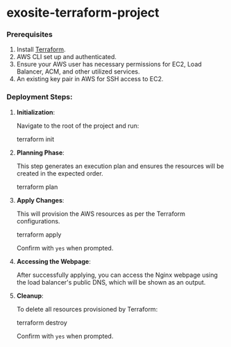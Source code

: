 # exosite-terraform-project
### Prerequisites

1. Install [Terraform](https://learn.hashicorp.com/tutorials/terraform/install-cli).
2. AWS CLI set up and authenticated.
3. Ensure your AWS user has necessary permissions for EC2, Load Balancer, ACM, and other utilized services.
4. An existing key pair in AWS for SSH access to EC2.

### Deployment Steps:

1. **Initialization**:

   Navigate to the root of the project and run:
   
   terraform init

3. **Planning Phase**:

   This step generates an execution plan and ensures the resources will be created in the expected order.

   terraform plan

4. **Apply Changes**:

   This will provision the AWS resources as per the Terraform configurations.

   terraform apply

   Confirm with `yes` when prompted.

5. **Accessing the Webpage**:

   After successfully applying, you can access the Nginx webpage using the load balancer's public DNS, which will be shown as an output.

6. **Cleanup**:

   To delete all resources provisioned by Terraform:

   terraform destroy

   Confirm with `yes` when prompted.
